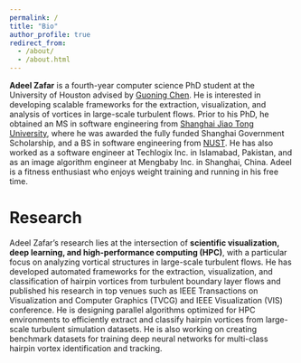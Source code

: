 ```yaml
---
permalink: /
title: "Bio"
author_profile: true
redirect_from: 
  - /about/
  - /about.html
---
```


**Adeel Zafar** is a fourth-year computer science PhD student at the University of Houston advised by [Guoning Chen](https://www2.cs.uh.edu/~chengu/). He is interested in developing scalable frameworks for the extraction, visualization, and analysis of vortices in large-scale turbulent flows. Prior to his PhD, he obtained an MS in software engineering from [Shanghai Jiao Tong University](https://en.sjtu.edu.cn/), where he was awarded the fully funded Shanghai Government Scholarship, and a BS in software engineering from [NUST](https://nust.edu.pk/). He has also worked as a software engineer at Techlogix Inc. in Islamabad, Pakistan, and as an image algorithm engineer at Mengbaby Inc. in Shanghai, China. Adeel is a fitness enthusiast who enjoys weight training and running in his free time.

Research
======
Adeel Zafar’s research lies at the intersection of **scientific visualization, deep learning, and high-performance computing (HPC)**, with a particular focus on analyzing vortical structures in large-scale turbulent flows. He has developed automated frameworks for the extraction, visualization, and classification of hairpin vortices from turbulent boundary layer flows and published his research in top venues such as IEEE Transactions on Visualization and Computer Graphics (TVCG) and IEEE Visualization (VIS) conference. He is designing parallel algorithms optimized for HPC environments to efficiently extract and classify hairpin vortices from large-scale turbulent simulation datasets. He is also working on creating benchmark datasets for training deep neural networks for multi-class hairpin vortex identification and tracking. 
